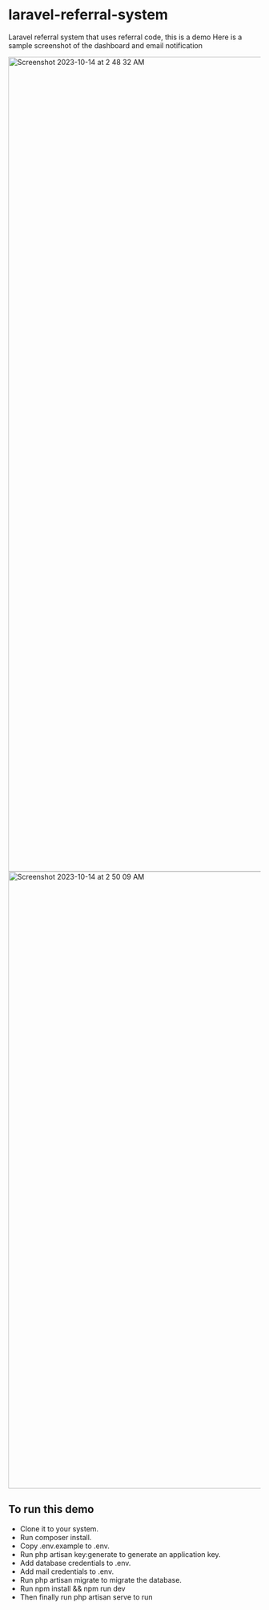 # laravel-referral-system

Laravel referral system that uses referral code, this is a demo
Here is a sample screenshot of the dashboard and email notification


<img width="1624" alt="Screenshot 2023-10-14 at 2 48 32 AM" src="https://github.com/hen8y/laravel-referral-system/assets/66043917/1a374b34-66f6-4660-ab66-04b7b25c30cd">
<img width="1230" alt="Screenshot 2023-10-14 at 2 50 09 AM" src="https://github.com/hen8y/laravel-referral-system/assets/66043917/c0b8c135-97ae-4d5f-b540-f0d56f5a80bf">


## To run this demo
- Clone it to your system.
- Run composer install.
- Copy .env.example to .env.
- Run php artisan key:generate to generate an application key.
- Add database credentials to .env.
- Add mail credentials to .env.
- Run php artisan migrate to migrate the database.
- Run npm install && npm run dev
- Then finally run php artisan serve to run
